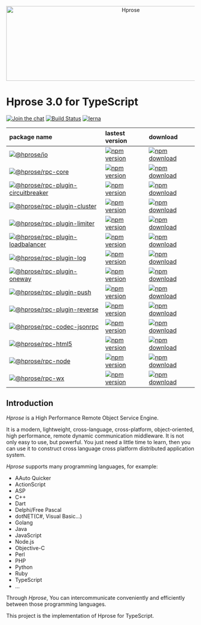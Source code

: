 <p align="center"><img src="https://hprose.com/banner.@2x.png" alt="Hprose" title="Hprose" width="650" height="200" /></p>

# Hprose 3.0 for TypeScript

[![Join the chat](https://img.shields.io/badge/GITTER-join%20chat-green.svg)](https://gitter.im/hprose/hprose-typescript?utm_source=badge&utm_medium=badge&utm_campaign=pr-badge&utm_content=badge)
[![Build Status](https://travis-ci.org/hprose/hprose-typescript.svg?branch=master)](https://travis-ci.org/hprose/hprose-typescript)
[![lerna](https://img.shields.io/badge/maintained%20with-lerna-cc00ff.svg)](https://lernajs.io/)

  package name   |  lastest version  | download 
:---------------|:-----------------|:---------
[![@hprose/io](https://img.shields.io/badge/npm-@hprose/io-red.svg?logo=npm)](https://www.npmjs.com/package/@hprose/io) | [![npm version](https://img.shields.io/npm/v/@hprose/io.svg)](https://www.npmjs.com/package/@hprose/io) | [![npm download](https://img.shields.io/npm/dm/@hprose/io.svg)](https://www.npmjs.com/package/@hprose/io)
[![@hprose/rpc-core](https://img.shields.io/badge/npm-@hprose/rpc--core-red.svg?logo=npm)](https://www.npmjs.com/package/@hprose/rpc-core) | [![npm version](https://img.shields.io/npm/v/@hprose/rpc-core.svg)](https://www.npmjs.com/package/@hprose/rpc-core) | [![npm download](https://img.shields.io/npm/dm/@hprose/rpc-core.svg)](https://www.npmjs.com/package/@hprose/rpc-core)
[![@hprose/rpc-plugin-circuitbreaker](https://img.shields.io/badge/npm-@hprose/rpc--plugin--circuitbreaker-blueviolet.svg?logo=npm)](https://www.npmjs.com/package/@hprose/rpc-plugin-circuitbreaker) | [![npm version](https://img.shields.io/npm/v/@hprose/rpc-plugin-circuitbreaker.svg)](https://www.npmjs.com/package/@hprose/rpc-plugin-circuitbreaker) | [![npm download](https://img.shields.io/npm/dm/@hprose/rpc-plugin-circuitbreaker.svg)](https://www.npmjs.com/package/@hprose/rpc-plugin-circuitbreaker)
[![@hprose/rpc-plugin-cluster](https://img.shields.io/badge/npm-@hprose/rpc--plugin--cluster-blueviolet.svg?logo=npm)](https://www.npmjs.com/package/@hprose/rpc-plugin-cluster) | [![npm version](https://img.shields.io/npm/v/@hprose/rpc-plugin-cluster.svg)](https://www.npmjs.com/package/@hprose/rpc-plugin-cluster) | [![npm download](https://img.shields.io/npm/dm/@hprose/rpc-plugin-cluster.svg)](https://www.npmjs.com/package/@hprose/rpc-plugin-cluster)
[![@hprose/rpc-plugin-limiter](https://img.shields.io/badge/npm-@hprose/rpc--plugin--limiter-blueviolet.svg?logo=npm)](https://www.npmjs.com/package/@hprose/rpc-plugin-limiter) | [![npm version](https://img.shields.io/npm/v/@hprose/rpc-plugin-limiter.svg)](https://www.npmjs.com/package/@hprose/rpc-plugin-limiter) | [![npm download](https://img.shields.io/npm/dm/@hprose/rpc-plugin-limiter.svg)](https://www.npmjs.com/package/@hprose/rpc-plugin-limiter)
[![@hprose/rpc-plugin-loadbalancer](https://img.shields.io/badge/npm-@hprose/rpc--plugin--loadbalancer-blueviolet.svg?logo=npm)](https://www.npmjs.com/package/@hprose/rpc-plugin-loadbalancer) | [![npm version](https://img.shields.io/npm/v/@hprose/rpc-plugin-loadbalancer.svg)](https://www.npmjs.com/package/@hprose/rpc-plugin-loadbalancer) | [![npm download](https://img.shields.io/npm/dm/@hprose/rpc-plugin-loadbalancer.svg)](https://www.npmjs.com/package/@hprose/rpc-plugin-loadbalancer)
[![@hprose/rpc-plugin-log](https://img.shields.io/badge/npm-@hprose/rpc--plugin--log-blueviolet.svg?logo=npm)](https://www.npmjs.com/package/@hprose/rpc-plugin-log) | [![npm version](https://img.shields.io/npm/v/@hprose/rpc-plugin-log.svg)](https://www.npmjs.com/package/@hprose/rpc-plugin-log) | [![npm download](https://img.shields.io/npm/dm/@hprose/rpc-plugin-log.svg)](https://www.npmjs.com/package/@hprose/rpc-plugin-log)
[![@hprose/rpc-plugin-oneway](https://img.shields.io/badge/npm-@hprose/rpc--plugin--oneway-blueviolet.svg?logo=npm)](https://www.npmjs.com/package/@hprose/rpc-plugin-oneway) | [![npm version](https://img.shields.io/npm/v/@hprose/rpc-plugin-oneway.svg)](https://www.npmjs.com/package/@hprose/rpc-plugin-oneway) | [![npm download](https://img.shields.io/npm/dm/@hprose/rpc-plugin-oneway.svg)](https://www.npmjs.com/package/@hprose/rpc-plugin-oneway)
[![@hprose/rpc-plugin-push](https://img.shields.io/badge/npm-@hprose/rpc--plugin--push-blueviolet.svg?logo=npm)](https://www.npmjs.com/package/@hprose/rpc-plugin-push) | [![npm version](https://img.shields.io/npm/v/@hprose/rpc-plugin-push.svg)](https://www.npmjs.com/package/@hprose/rpc-plugin-push) | [![npm download](https://img.shields.io/npm/dm/@hprose/rpc-plugin-push.svg)](https://www.npmjs.com/package/@hprose/rpc-plugin-push)
[![@hprose/rpc-plugin-reverse](https://img.shields.io/badge/npm-@hprose/rpc--plugin--reverse-blueviolet.svg?logo=npm)](https://www.npmjs.com/package/@hprose/rpc-plugin-reverse) | [![npm version](https://img.shields.io/npm/v/@hprose/rpc-plugin-reverse.svg)](https://www.npmjs.com/package/@hprose/rpc-plugin-reverse) | [![npm download](https://img.shields.io/npm/dm/@hprose/rpc-plugin-reverse.svg)](https://www.npmjs.com/package/@hprose/rpc-plugin-reverse)
[![@hprose/rpc-codec-jsonrpc](https://img.shields.io/badge/npm-@hprose/rpc--codec--jsonrpc-ff69b4.svg?logo=npm)](https://www.npmjs.com/package/@hprose/rpc-codec-jsonrpc) | [![npm version](https://img.shields.io/npm/v/@hprose/rpc-codec-jsonrpc.svg)](https://www.npmjs.com/package/@hprose/rpc-codec-jsonrpc) | [![npm download](https://img.shields.io/npm/dm/@hprose/rpc-codec-jsonrpc.svg)](https://www.npmjs.com/package/@hprose/rpc-codec-jsonrpc)
[![@hprose/rpc-html5](https://img.shields.io/badge/npm-@hprose/rpc--html5-blue.svg?logo=npm)](https://www.npmjs.com/package/@hprose/rpc-html5) | [![npm version](https://img.shields.io/npm/v/@hprose/rpc-html5.svg)](https://www.npmjs.com/package/@hprose/rpc-html5) | [![npm download](https://img.shields.io/npm/dm/@hprose/rpc-html5.svg)](https://www.npmjs.com/package/@hprose/rpc-html5)
[![@hprose/rpc-node](https://img.shields.io/badge/npm-@hprose/rpc--node-blue.svg?logo=npm)](https://www.npmjs.com/package/@hprose/rpc-node) | [![npm version](https://img.shields.io/npm/v/@hprose/rpc-node.svg)](https://www.npmjs.com/package/@hprose/rpc-node) | [![npm download](https://img.shields.io/npm/dm/@hprose/rpc-node.svg)](https://www.npmjs.com/package/@hprose/rpc-node)
[![@hprose/rpc-wx](https://img.shields.io/badge/npm-@hprose/rpc--wx-blue.svg?logo=npm)](https://www.npmjs.com/package/@hprose/rpc-wx) | [![npm version](https://img.shields.io/npm/v/@hprose/rpc-wx.svg)](https://www.npmjs.com/package/@hprose/rpc-wx) | [![npm download](https://img.shields.io/npm/dm/@hprose/rpc-wx.svg)](https://www.npmjs.com/package/@hprose/rpc-wx)

## Introduction

*Hprose* is a High Performance Remote Object Service Engine.

It is a modern, lightweight, cross-language, cross-platform, object-oriented, high performance, remote dynamic communication middleware. It is not only easy to use, but powerful. You just need a little time to learn, then you can use it to construct cross language cross platform distributed application system.

*Hprose* supports many programming languages, for example:

* AAuto Quicker
* ActionScript
* ASP
* C++
* Dart
* Delphi/Free Pascal
* dotNET(C#, Visual Basic...)
* Golang
* Java
* JavaScript
* Node.js
* Objective-C
* Perl
* PHP
* Python
* Ruby
* TypeScript
* ...

Through *Hprose*, You can intercommunicate conveniently and efficiently between those programming languages.

This project is the implementation of Hprose for TypeScript.
